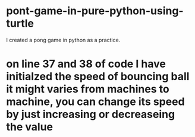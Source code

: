# pont-game-in-pure-python-using-turtle
I created a pong game in python as a practice. 

# on line 37 and 38 of code I have initialzed the speed of bouncing ball it might varies from machines to machine, you can change its speed by just increasing or decreaseing the value

